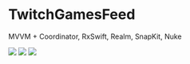 # TwitchGamesFeed
MVVM + Coordinator, RxSwift, Realm, SnapKit, Nuke

![](https://media.giphy.com/media/kEEixquaknBemSQRwF/giphy.gif)
![](https://media.giphy.com/media/fUSEly8q9P49WIAMjr/giphy.gif)
![](https://media.giphy.com/media/Y2yElzk6HVez1cH4be/giphy.gif)
